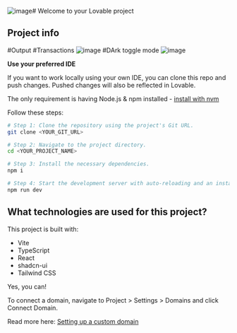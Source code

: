 ![image](https://github.com/user-attachments/assets/6d21610e-8bfd-40d2-85bd-09c8dfd1aebc)# Welcome to your Lovable project

## Project info

#Output
#Transactions
![image](https://github.com/user-attachments/assets/119120ec-5ba5-4967-8954-fc11e353782f)
#DArk toggle mode
![image](https://github.com/user-attachments/assets/3bc2e9e1-a924-48c2-882d-ea4a3afe5ed6)

**Use your preferred IDE**

If you want to work locally using your own IDE, you can clone this repo and push changes. Pushed changes will also be reflected in Lovable.

The only requirement is having Node.js & npm installed - [install with nvm](https://github.com/nvm-sh/nvm#installing-and-updating)

Follow these steps:

```sh
# Step 1: Clone the repository using the project's Git URL.
git clone <YOUR_GIT_URL>

# Step 2: Navigate to the project directory.
cd <YOUR_PROJECT_NAME>

# Step 3: Install the necessary dependencies.
npm i

# Step 4: Start the development server with auto-reloading and an instant preview.
npm run dev
```


## What technologies are used for this project?

This project is built with:

- Vite
- TypeScript
- React
- shadcn-ui
- Tailwind CSS


Yes, you can!

To connect a domain, navigate to Project > Settings > Domains and click Connect Domain.

Read more here: [Setting up a custom domain](https://docs.lovable.dev/tips-tricks/custom-domain#step-by-step-guide)
